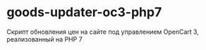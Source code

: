 # goods-updater-oc3-php7
Скрипт обновления цен на сайте под управлением OpenCart 3, реализованный на PHP 7
